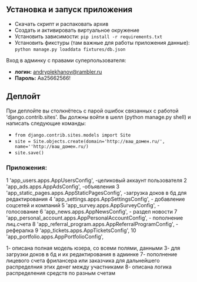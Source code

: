 ## Установка и запуск приложения
- Скачать скрипт и распаковать архив
- Создать и активировать виртуальное окружение
- Установить зависимости: `pip install -r requirements.txt`
- Установить фикстуры (там важные для работы приложения данные): `python manage.py loaddata fixtures/db.json`


Вход в админку с правами суперпользователя:
- **логин:** andryplekhanov@rambler.ru
- **Пароль:** Aa25662566!

## Деплойт
При деплойте вы столкнётесь с парой ошибок связанных с работой ‘django.contrib.sites'.
Вы должны войти в шелл (python manage.py shell) и написать следующие команды:
- `from django.contrib.sites.models import Site`
- `site = Site.objects.create(domain='http://ваш_домен.ru/', name=''http://ваш_домен.ru/)`
- `site.save()`

### Приложения:
   1 'app_users.apps.AppUsersConfig',                        -целиковый аккаунт пользователя
   2 'app_ads.apps.AppAdsConfig',                            -объявления
   3 'app_static_pages.apps.AppStaticPagesConfig',           -загрузка доков в бд для редактирования
   4 'app_settings.apps.AppSettingsConfig',                  - добавление соцсетей и компаний
   5 'app_survey.apps.AppSurveyConfig',                      - голосование
   6 'app_news.apps.AppNewsConfig',                          - раздел новости
   7 'app_personal_account.apps.AppPersonalAccountConfig',   - пополнение лиц.счета
   8 'app_referral_program.apps.AppReferralProgramConfig',   - рефералка
   9 'app_tickets.apps.AppTicketsConfig',
   10 'app_portfolio.apps.AppPortfolioConfig',

1- описана полная модель юзера, со всеми полями, данными 
3- для загрузки доков в бд и их редактирования в админке
7- пополнение лицевого счета фрилансера или заказчика для дальнейшего распределния этих денег между участниками
8- описана логика распределения средств по разным счетам
